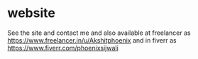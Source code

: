 # website
See the site and contact me and also available at freelancer as https://www.freelancer.in/u/Akshitphoenix and in fiverr as https://www.fiverr.com/phoenixsijwali
